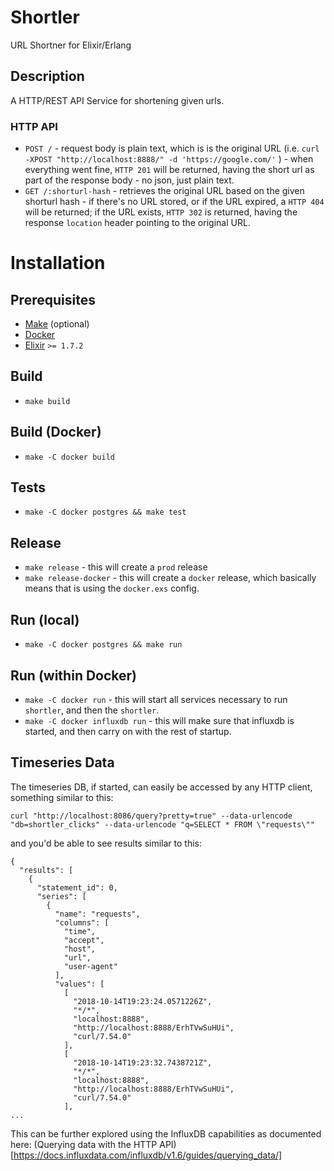 # Shortler

URL Shortner for Elixir/Erlang

## Description

A HTTP/REST API Service for shortening given urls.

### HTTP API

- `POST /` - request body is plain text, which is is the original URL (i.e. `curl -XPOST "http://localhost:8888/" -d 'https://google.com/'` ) - when everything went fine, `HTTP 201` will be returned, having the short url as part of the response body - no json, just plain text.
- `GET /:shorturl-hash` - retrieves the original URL based on the given shorturl hash - if there's no URL stored, or if the URL expired, a `HTTP 404` will be returned; if the URL exists, `HTTP 302` is returned, having the response `location` header pointing to the original URL.

# Installation

## Prerequisites

- [Make](https://www.gnu.org/software/make/) (optional)
- [Docker](https://www.docker.com/products/docker-desktop)
- [Elixir](https://github.com/elixir-lang/elixir) `>= 1.7.2`

## Build

- `make build`

## Build (Docker)

- `make -C docker build`

## Tests

- `make -C docker postgres && make test`

## Release

- `make release` - this will create a `prod` release
- `make release-docker` - this will create a `docker` release, which basically means that is using the `docker.exs` config.

## Run (local)

- `make -C docker postgres && make run`

## Run (within Docker)

- `make -C docker run` - this will start all services necessary to run `shortler`, and then the `shortler`.
- `make -C docker influxdb run` - this will make sure that influxdb is started, and then carry on with the rest of startup.

## Timeseries Data

The timeseries DB, if started, can easily be accessed by any HTTP client, something similar to this:
```
curl "http://localhost:8086/query?pretty=true" --data-urlencode "db=shortler_clicks" --data-urlencode "q=SELECT * FROM \"requests\""
```
and you'd be able to see results similar to this:

```
{
  "results": [
    {
      "statement_id": 0,
      "series": [
        {
          "name": "requests",
          "columns": [
            "time",
            "accept",
            "host",
            "url",
            "user-agent"
          ],
          "values": [
            [
              "2018-10-14T19:23:24.0571226Z",
              "*/*",
              "localhost:8888",
              "http://localhost:8888/ErhTVwSuHUi",
              "curl/7.54.0"
            ],
            [
              "2018-10-14T19:23:32.7438721Z",
              "*/*",
              "localhost:8888",
              "http://localhost:8888/ErhTVwSuHUi",
              "curl/7.54.0"
            ],
...
```

This can be further explored using the InfluxDB capabilities as documented here: (Querying data with the HTTP API)[https://docs.influxdata.com/influxdb/v1.6/guides/querying_data/]
